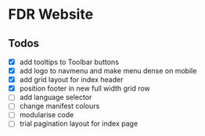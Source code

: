 # FDR Website

## Todos
- [x] add tooltips to Toolbar buttons
- [x] add logo to navmenu and make menu dense on mobile
- [x] add grid layout for index header
- [x] position footer in new full width grid row
- [ ] add language selector
- [ ] change manifest colours
- [ ] modularise code
- [ ] trial pagination layout for index page
